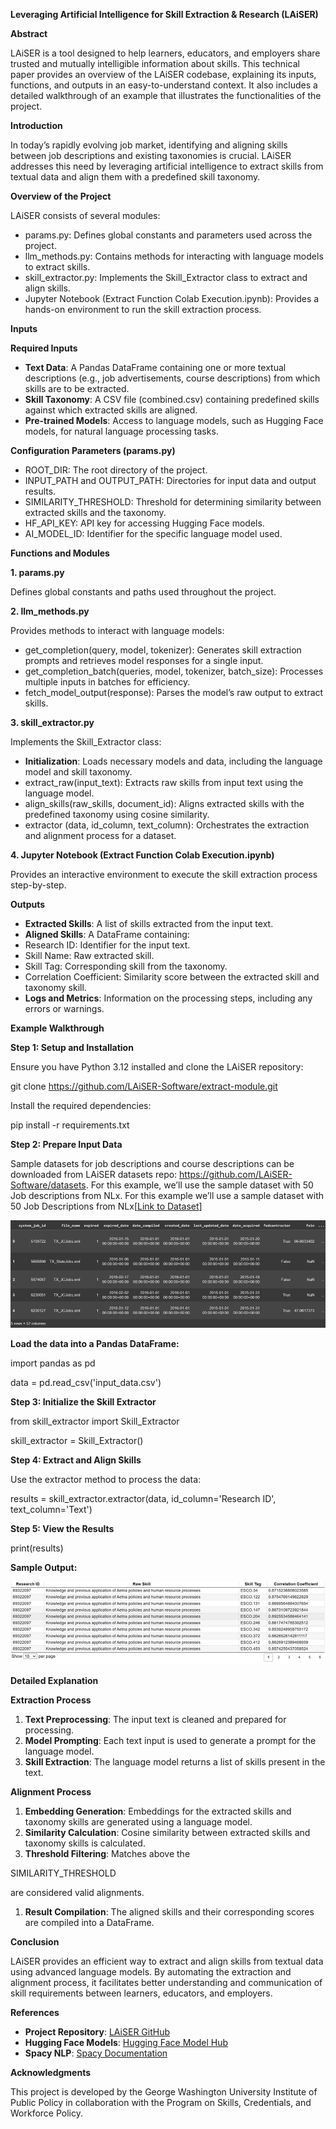 **Leveraging Artificial Intelligence for Skill Extraction & Research (LAiSER)**

**Abstract**

LAiSER is a tool designed to help learners, educators, and employers share trusted and mutually intelligible information about skills. This technical paper provides an overview of the LAiSER codebase, explaining its inputs, functions, and outputs in an easy-to-understand context. It also includes a detailed walkthrough of an example that illustrates the functionalities of the project.

**Introduction**

In today’s rapidly evolving job market, identifying and aligning skills between job descriptions and existing taxonomies is crucial. LAiSER addresses this need by leveraging artificial intelligence to extract skills from textual data and align them with a predefined skill taxonomy.

**Overview of the Project**

LAiSER consists of several modules:

- params.py: Defines global constants and parameters used across the project.
- llm_methods.py: Contains methods for interacting with language models to extract skills.
- skill_extractor.py: Implements the Skill_Extractor class to extract and align skills.
- Jupyter Notebook (Extract Function Colab Execution.ipynb): Provides a hands-on environment to run the skill extraction process.

**Inputs**

**Required Inputs**

- **Text Data**: A Pandas DataFrame containing one or more textual descriptions (e.g., job advertisements, course descriptions) from which skills are to be extracted.
- **Skill Taxonomy**: A CSV file (combined.csv) containing predefined skills against which extracted skills are aligned.
- **Pre-trained Models**: Access to language models, such as Hugging Face models, for natural language processing tasks.

**Configuration Parameters (params.py)**

- ROOT_DIR: The root directory of the project.
- INPUT_PATH and OUTPUT_PATH: Directories for input data and output results.
- SIMILARITY_THRESHOLD: Threshold for determining similarity between extracted skills and the taxonomy.
- HF_API_KEY: API key for accessing Hugging Face models.
- AI_MODEL_ID: Identifier for the specific language model used.

**Functions and Modules**

**1\. params.py**

Defines global constants and paths used throughout the project.

**2\. llm_methods.py**

Provides methods to interact with language models:

- get_completion(query, model, tokenizer): Generates skill extraction prompts and retrieves model responses for a single input.
- get_completion_batch(queries, model, tokenizer, batch_size): Processes multiple inputs in batches for efficiency.
- fetch_model_output(response): Parses the model’s raw output to extract skills.

**3\. skill_extractor.py**

Implements the Skill_Extractor class:

- **Initialization**: Loads necessary models and data, including the language model and skill taxonomy.
- extract_raw(input_text): Extracts raw skills from input text using the language model.
- align_skills(raw_skills, document_id): Aligns extracted skills with the predefined taxonomy using cosine similarity.
- extractor (data, id_column, text_column): Orchestrates the extraction and alignment process for a dataset.

**4\. Jupyter Notebook (Extract Function Colab Execution.ipynb)**

Provides an interactive environment to execute the skill extraction process step-by-step.

**Outputs**

- **Extracted Skills**: A list of skills extracted from the input text.
- **Aligned Skills**: A DataFrame containing:
- Research ID: Identifier for the input text.
- Skill Name: Raw extracted skill.
- Skill Tag: Corresponding skill from the taxonomy.
- Correlation Coefficient: Similarity score between the extracted skill and taxonomy skill.
- **Logs and Metrics**: Information on the processing steps, including any errors or warnings.

**Example Walkthrough**

**Step 1: Setup and Installation**

Ensure you have Python 3.12 installed and clone the LAiSER repository:

git clone <https://github.com/LAiSER-Software/extract-module.git>

Install the required dependencies:

pip install -r requirements.txt

**Step 2: Prepare Input Data**

Sample datasets for job descriptions and course descriptions can be downloaded from LAiSER datasets repo: <https://github.com/LAiSER-Software/datasets>. For this example, we’ll use the sample dataset with 50 Job descriptions from NLx. For this example we’ll use a sample dataset with 50 Job Descriptions from NLx\[[Link to Dataset](https://raw.githubusercontent.com/phanindra-max/LAiSER-datasets/refs/heads/master/jobs-data/nlx_job_data_50rows.csv)\]

![Sample Input](assets/sample_input.png)

**Load the data into a Pandas DataFrame:**

import pandas as pd

data = pd.read_csv('input_data.csv')

**Step 3: Initialize the Skill Extractor**

from skill_extractor import Skill_Extractor

skill_extractor = Skill_Extractor()

**Step 4: Extract and Align Skills**

Use the extractor method to process the data:

results = skill_extractor.extractor(data, id_column='Research ID', text_column='Text')

**Step 5: View the Results**

print(results)

**Sample Output:**

![Sample Output](assets/sample_output.png)

**Detailed Explanation**

**Extraction Process**

1. **Text Preprocessing**: The input text is cleaned and prepared for processing.
2. **Model Prompting**: Each text input is used to generate a prompt for the language model.
3. **Skill Extraction**: The language model returns a list of skills present in the text.

**Alignment Process**

1. **Embedding Generation**: Embeddings for the extracted skills and taxonomy skills are generated using a language model.
2. **Similarity Calculation**: Cosine similarity between extracted skills and taxonomy skills is calculated.
3. **Threshold Filtering**: Matches above the

SIMILARITY_THRESHOLD

are considered valid alignments.

1. **Result Compilation**: The aligned skills and their corresponding scores are compiled into a DataFrame.

**Conclusion**

LAiSER provides an efficient way to extract and align skills from textual data using advanced language models. By automating the extraction and alignment process, it facilitates better understanding and communication of skill requirements between learners, educators, and employers.

**References**

- **Project Repository**: [LAiSER GitHub](https://github.com/Micah-Sanders/LAiSER)
- **Hugging Face Models**: [Hugging Face Model Hub](https://huggingface.co/models)
- **Spacy NLP**: [Spacy Documentation](https://spacy.io/usage)

**Acknowledgments**

This project is developed by the George Washington University Institute of Public Policy in collaboration with the Program on Skills, Credentials, and Workforce Policy.